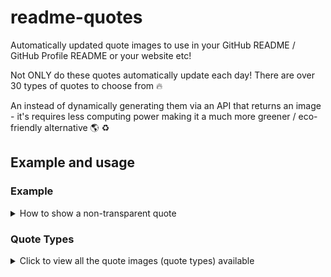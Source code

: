 # readme-quotes

Automatically updated quote images to use in your GitHub README / GitHub Profile README or your website etc! 

Not ONLY do these quotes automatically update each day! There are over 30 types of quotes to choose from :fire:

An instead of dynamically generating them via an API that returns an image - it's requires less computing power making it a much more greener / eco-friendly alternative 🌎 ♻️ 


## Example and usage


### Example


<details>
<summary> How to show a non-transparent quote</summary>


Each type has a non-transparent version, to use this version. A URL will look something like this.

<code>https://imageplaceholder.github.io/quotes/TYPE</code> - replace <code>TYPE</code> with a valid quote type.

this code - 

        <img height="400" src="https://imageplaceholder.github.io/quotes/business.png">
        
will produce a result like so - 

<img height="400" src="https://imageplaceholder.github.io/quotes/business.png">


</details>


### Quote Types


<details>
<summary>
Click to view all the quote images (quote types) available 
</summary>

### Business

<details>
<summary>
Click to Preview
</summary>

<img height="400" src="https://imageplaceholder.github.io/quotes/business.png">

</details>

    
```
https://imageplaceholder.github.io/quotes/business.png
````
    
    

    
### Change

<details>
<summary>
Click to Preview
</summary>

<img height="400" src="https://imageplaceholder.github.io/quotes/change.png">

</details>

    
```
https://imageplaceholder.github.io/quotes/change.png
````
    
    
### Character

<details>
<summary>
Click to Preview
</summary>

<img height="400" src="https://imageplaceholder.github.io/quotes/character.png">

</details>

    
```
https://imageplaceholder.github.io/quotes/character.png
````
    
    

    
### Competition

<details>
<summary>
Click to Preview
</summary>

<img height="400" src="https://imageplaceholder.github.io/quotes/competition.png">

</details>

    
```
https://imageplaceholder.github.io/quotes/competition.png
````
    
    

    
### Conservative

<details>
<summary>
Click to Preview
</summary>

<img height="400" src="https://imageplaceholder.github.io/quotes/conservative.png">

</details>

    
```
https://imageplaceholder.github.io/quotes/conservative.png
````
    
    

    
### Courage

<details>
<summary>
Click to Preview
</summary>

<img height="400" src="https://imageplaceholder.github.io/quotes/courage.png">

</details>

    
```
https://imageplaceholder.github.io/quotes/courage.png
````
    
    

    
### Education

<details>
<summary>
Click to Preview
</summary>

<img height="400" src="https://imageplaceholder.github.io/quotes/education.png">

</details>

    
```
https://imageplaceholder.github.io/quotes/education.png
````
    
    

    
### Faith

<details>
<summary>
Click to Preview
</summary>

<img height="400" src="https://imageplaceholder.github.io/quotes/faith.png">

</details>

    
```
https://imageplaceholder.github.io/quotes/faith.png
````
    
    

    
### Family

<details>
<summary>
Click to Preview
</summary>

<img height="400" src="https://imageplaceholder.github.io/quotes/family.png">

</details>

    
```
https://imageplaceholder.github.io/quotes/family.png
````
    
    

    
### Famous-quotes

<details>
<summary>
Click to Preview
</summary>

<img height="400" src="https://imageplaceholder.github.io/quotes/famous-quotes.png">

</details>

    
```
https://imageplaceholder.github.io/quotes/famous-quotes.png
````
    
    

    
### Film

<details>
<summary>
Click to Preview
</summary>

<img height="400" src="https://imageplaceholder.github.io/quotes/film.png">

</details>

    
```
https://imageplaceholder.github.io/quotes/film.png
````
    
    

    
### Freedom

<details>
<summary>
Click to Preview
</summary>

<img height="400" src="https://imageplaceholder.github.io/quotes/freedom.png">

</details>

    
```
https://imageplaceholder.github.io/quotes/freedom.png
````
    
    

    
### Friendship

<details>
<summary>
Click to Preview
</summary>

<img height="400" src="https://imageplaceholder.github.io/quotes/friendship.png">

</details>

    
```
https://imageplaceholder.github.io/quotes/friendship.png
````
    
    

    
### Future

<details>
<summary>
Click to Preview
</summary>

<img height="400" src="https://imageplaceholder.github.io/quotes/future.png">

</details>

    
```
https://imageplaceholder.github.io/quotes/future.png
````
    
    

    
### Happiness

<details>
<summary>
Click to Preview
</summary>

<img height="400" src="https://imageplaceholder.github.io/quotes/happiness.png">

</details>

    
```
https://imageplaceholder.github.io/quotes/happiness.png
````
    
    

    
### History

<details>
<summary>
Click to Preview
</summary>

<img height="400" src="https://imageplaceholder.github.io/quotes/history.png">

</details>

    
```
https://imageplaceholder.github.io/quotes/history.png
````
    
    

    
### Honor

<details>
<summary>
Click to Preview
</summary>

<img height="400" src="https://imageplaceholder.github.io/quotes/honor.png">

</details>

    
```
https://imageplaceholder.github.io/quotes/honor.png
````
    
    

    
### Humor

<details>
<summary>
Click to Preview
</summary>

<img height="400" src="https://imageplaceholder.github.io/quotes/humor.png">

</details>

    
```
https://imageplaceholder.github.io/quotes/humor.png
````
    
    

    
### Humorous

<details>
<summary>
Click to Preview
</summary>

<img height="400" src="https://imageplaceholder.github.io/quotes/humorous.png">

</details>

    
```
https://imageplaceholder.github.io/quotes/humorous.png
````
    
    

    
### Inspirational

<details>
<summary>
Click to Preview
</summary>

<img height="400" src="https://imageplaceholder.github.io/quotes/inspirational.png">

</details>

    
```
https://imageplaceholder.github.io/quotes/inspirational.png
````
    
    

    
### Leadership

<details>
<summary>
Click to Preview
</summary>

<img height="400" src="https://imageplaceholder.github.io/quotes/leadership.png">

</details>

    
```
https://imageplaceholder.github.io/quotes/leadership.png
````
    
    

    
### Life

<details>
<summary>
Click to Preview
</summary>

<img height="400" src="https://imageplaceholder.github.io/quotes/life.png">

</details>

    
```
https://imageplaceholder.github.io/quotes/life.png
````
    
    

    
### Literature

<details>
<summary>
Click to Preview
</summary>

<img height="400" src="https://imageplaceholder.github.io/quotes/literature.png">

</details>

    
```
https://imageplaceholder.github.io/quotes/literature.png
````
    
    

    
### Love

<details>
<summary>
Click to Preview
</summary>

<img height="400" src="https://imageplaceholder.github.io/quotes/love.png">

</details>

    
```
https://imageplaceholder.github.io/quotes/love.png
````
    
    

    
### Motivational

<details>
<summary>
Click to Preview
</summary>

<img height="400" src="https://imageplaceholder.github.io/quotes/motivational.png">

</details>

    
```
https://imageplaceholder.github.io/quotes/motivational.png
````
    
    

    
### Nature

<details>
<summary>
Click to Preview
</summary>

<img height="400" src="https://imageplaceholder.github.io/quotes/nature.png">

</details>

    
```
https://imageplaceholder.github.io/quotes/nature.png
````
    
    

    
### Pain

<details>
<summary>
Click to Preview
</summary>

<img height="400" src="https://imageplaceholder.github.io/quotes/pain.png">

</details>

    
```
https://imageplaceholder.github.io/quotes/pain.png
````
    
    

    
### Philosophy

<details>
<summary>
Click to Preview
</summary>

<img height="400" src="https://imageplaceholder.github.io/quotes/philosophy.png">

</details>

    
```
https://imageplaceholder.github.io/quotes/philosophy.png
````
    
    

    
### Politics

<details>
<summary>
Click to Preview
</summary>

<img height="400" src="https://imageplaceholder.github.io/quotes/politics.png">

</details>

    
```
https://imageplaceholder.github.io/quotes/politics.png
````
    
    

    
### Power-quotes

<details>
<summary>
Click to Preview
</summary>

<img height="400" src="https://imageplaceholder.github.io/quotes/power-quotes.png">

</details>

    
```
https://imageplaceholder.github.io/quotes/power-quotes.png
````
    
    

    
### Religion

<details>
<summary>
Click to Preview
</summary>

<img height="400" src="https://imageplaceholder.github.io/quotes/religion.png">

</details>

    
```
https://imageplaceholder.github.io/quotes/religion.png
````
    
    

    
### Science

<details>
<summary>
Click to Preview
</summary>

<img height="400" src="https://imageplaceholder.github.io/quotes/science.png">

</details>

    
```
https://imageplaceholder.github.io/quotes/science.png
````
    
    

    
### Self

<details>
<summary>
Click to Preview
</summary>

<img height="400" src="https://imageplaceholder.github.io/quotes/self.png">

</details>

    
```
https://imageplaceholder.github.io/quotes/self.png
````
    
    

    
### Self-help

<details>
<summary>
Click to Preview
</summary>

<img height="400" src="https://imageplaceholder.github.io/quotes/self-help.png">

</details>

    
```
https://imageplaceholder.github.io/quotes/self-help.png
````
    
    

    
### Social-justice

<details>
<summary>
Click to Preview
</summary>

<img height="400" src="https://imageplaceholder.github.io/quotes/social-justice.png">

</details>

    
```
https://imageplaceholder.github.io/quotes/social-justice.png
````
    
    

    
### Spirituality

<details>
<summary>
Click to Preview
</summary>

<img height="400" src="https://imageplaceholder.github.io/quotes/spirituality.png">

</details>

    
```
https://imageplaceholder.github.io/quotes/spirituality.png
````
    
    

    
### Sports

<details>
<summary>
Click to Preview
</summary>

<img height="400" src="https://imageplaceholder.github.io/quotes/sports.png">

</details>

    
```
https://imageplaceholder.github.io/quotes/sports.png
````
    
    

    
### Success

<details>
<summary>
Click to Preview
</summary>

<img height="400" src="https://imageplaceholder.github.io/quotes/success.png">

</details>

    
```
https://imageplaceholder.github.io/quotes/success.png
````
    
    

    
### Technology

<details>
<summary>
Click to Preview
</summary>

<img height="400" src="https://imageplaceholder.github.io/quotes/technology.png">

</details>

    
```
https://imageplaceholder.github.io/quotes/technology.png
````
    
    

    
### Time

<details>
<summary>
Click to Preview
</summary>

<img height="400" src="https://imageplaceholder.github.io/quotes/time.png">

</details>

    
```
https://imageplaceholder.github.io/quotes/time.png
````
    
    

    
### Truth

<details>
<summary>
Click to Preview
</summary>

<img height="400" src="https://imageplaceholder.github.io/quotes/truth.png">

</details>

    
```
https://imageplaceholder.github.io/quotes/truth.png
````
    
    

    
### Virtue

<details>
<summary>
Click to Preview
</summary>

<img height="400" src="https://imageplaceholder.github.io/quotes/virtue.png">

</details>

    
```
https://imageplaceholder.github.io/quotes/virtue.png
````
    
    

    
### War

<details>
<summary>
Click to Preview
</summary>

<img height="400" src="https://imageplaceholder.github.io/quotes/war.png">

</details>

    
```
https://imageplaceholder.github.io/quotes/war.png
````
    
    

    
### Wisdom

<details>
<summary>
Click to Preview
</summary>

<img height="400" src="https://imageplaceholder.github.io/quotes/wisdom.png">

</details>

    
```
https://imageplaceholder.github.io/quotes/wisdom.png
````
    
</summary> d
